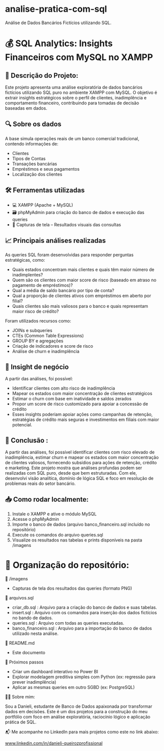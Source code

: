 # analise-pratica-com-sql
Análise de Dados Bancários Fictícios utilizando SQL.

# 💰 SQL Analytics: Insights Financeiros com MySQL no XAMPP

## 📁 Descrição do Projeto:

  Este projeto apresenta uma análise exploratória de dados bancários fictícios utilizando SQL puro no ambiente XAMPP com MySQL. O objetivo é extrair insights estratégicos sobre o perfil de clientes, inadimplência e comportamento financeiro, contribuindo para tomadas de decisão baseadas em dados.

## 🔍 Sobre os dados
  A base simula operações reais de um banco comercial tradicional, contendo informações de:

- Clientes
- Tipos de Contas
- Transações bancárias
- Empréstimos e seus pagamentos
- Localização dos clientes

## 🛠️ Ferramentas utilizadas

- 💻 XAMPP (Apache + MySQL)
- 🗃️ phpMyAdmin para criação do banco de dados e execução das queries
- 📸 Capturas de tela – Resultados visuais das consultas


## 📈 Principais análises realizadas
  As queries SQL foram desenvolvidas para responder perguntas estratégicas, como:

- Quais estados concentram mais clientes e quais têm maior número de inadimplentes?
- Quem são os clientes com maior score de risco (baseado em atraso no pagamento de empréstimos)?
- Qual a média de saldo bancário por tipo de conta?
- Qual a proporção de clientes ativos com empréstimos em aberto por filial?
- Quais clientes são mais valiosos para o banco e quais representam maior risco de crédito?

Foram utilizados recursos como:

- JOINs e subqueries
- CTEs (Common Table Expressions)
- GROUP BY e agregações
- Criação de indicadores e score de risco
- Análise de churn e inadimplência

## 🧠 Insight de negócio
  A partir das análises, foi possível:
- Identificar clientes com alto risco de inadimplência
- Mapear os estados com maior concentração de clientes estratégicos
- Estimar o churn com base em inatividade e saldos zerados
- Propor um score de risco customizado para apoiar a concessão de crédito
- Esses insights poderiam apoiar ações como campanhas de retenção, estratégias de crédito mais seguras e investimentos em filiais com maior potencial.

## 🧠 Conclusão : 

  A partir das análises, foi possível identificar clientes com risco elevado de inadimplência, estimar churn e mapear os estados com maior concentração de clientes valiosos, fornecendo subsídios para ações de retenção, crédito e marketing.
  Este projeto mostra que análises profundas podem ser realizadas com SQL puro, desde que bem estruturadas. Com ele, desenvolvi visão analítica, domínio de lógica SQL e foco em resolução de problemas reais do setor bancário.

## 📥 Como rodar localmente:

1) Instale o XAMPP e ative o módulo MySQL
2) Acesse o phpMyAdmin
3) Importe o banco de dados (arquivo banco_financeiro.sql incluído no repositório)
4) Execute os comandos do arquivo queries.sql
5) Visualize os resultados nas tabelas e prints disponíveis na pasta /imagens

# 📂 Organização do repositório:

📁 /imagens
   - Capturas de tela dos resultados das queries (formato PNG)

📄 arquivos.sql
   - criar_db.sql : Arquivo para a criação do banco de dados e suas tabelas.
   - insert.sql : Arquivo com os comandos para inserção dos dados fictícios no bando de dados.
   - queries.sql : Arquivo com todas as queries executadas.
   - banco_financeiro.sql : Arquivo para a importação do banco de dados utilizado nesta análise. 

📄 README.md
   - Este documento
   
🚀 Próximos passos
- Criar um dashboard interativo no Power BI
- Explorar modelagem preditiva simples com Python (ex: regressão para prever inadimplência)
- Aplicar as mesmas queries em outro SGBD (ex: PostgreSQL)

🙋‍♀️ Sobre mim:

Sou a Danieli, estudante de Banco de Dados apaixonada por transformar dados em decisões. Este é um dos projetos para a construção do meu portfólio com foco em análise exploratória, raciocínio lógico e aplicação prática de SQL.

📬 Me acompanhe no LinkedIn para mais projetos como este no link abaixo:

  www.linkedin.com/in/danieli-queirozprofissional









